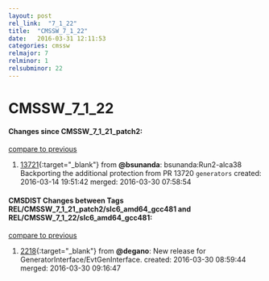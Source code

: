 ```yaml
---
layout: post
rel_link:  "7_1_22"
title:  "CMSSW_7_1_22"
date:   2016-03-31 12:11:53
categories: cmssw
relmajor: 7
relminor: 1
relsubminor: 22
---
```


# CMSSW_7_1_22
#### Changes since CMSSW_7_1_21_patch2:

[compare to previous](https://github.com/cms-sw/cmssw/compare/CMSSW_7_1_21_patch2...CMSSW_7_1_22)



1. [13721](http://github.com/cms-sw/cmssw/pull/13721){:target="_blank"}  from **@bsunanda**: bsunanda:Run2-alca38 Backporting the additional protection from PR 13720 `generators`  created: 2016-03-14 19:51:42 merged: 2016-03-30 07:58:54

#### CMSDIST Changes between Tags REL/CMSSW_7_1_21_patch2/slc6_amd64_gcc481 and REL/CMSSW_7_1_22/slc6_amd64_gcc481:

[compare to previous](https://github.com/cms-sw/cmsdist/compare/REL/CMSSW_7_1_21_patch2/slc6_amd64_gcc481...REL/CMSSW_7_1_22/slc6_amd64_gcc481)



1. [2218](http://github.com/cms-sw/cmsdist/pull/2218){:target="_blank"}  from **@degano**: New release for GeneratorInterface/EvtGenInterface. created: 2016-03-30 08:59:44 merged: 2016-03-30 09:16:47
